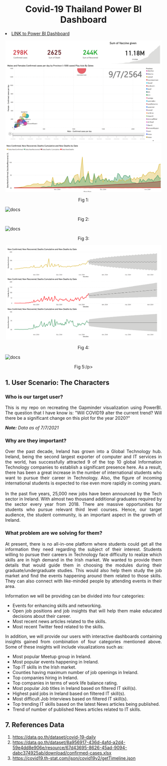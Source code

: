 <h1 align="center" id="Covid-19 Thailand Power BI Dashboard">Covid-19 Thailand Power BI Dashboard</h1> 

<li>
<a href="https://app.powerbi.com/view?r=eyJrIjoiMDU2YTQ0MTQtMTViMy00NjI5LThlMDctZGRiZDZmZTU2ZDkzIiwidCI6ImZkMjA2NzE1LTc1MDktNGFlNS05Yjk2LTc2YmI5Nzg4NmE4NCIsImMiOjEwfQ%3D%3D">LINK to Power BI Dashboard</a>
</li>

![docs](img/1.png)
![docs](img/2.png)
<p align="center">Fig 1:</p>

![docs](img/3png)
<p align="center">Fig 2:</p>

![docs](img/4png)
<p align="center">Fig 3:</p>

![docs](img/5.png)
<p align="center">Fig 4:</p>

![docs](img/6png)
<p align="center">Fig 5:/p>


<h2 id="1. User Scenario - The Characters">1. User Scenario: The Characters</h2>
<div align="justify"><h3 id="Who is our target user?">Who is our target user?</h3>
This is my repo on recreating the Gapminder visualization using PowerBI. The question that I have know is:
"Will COVID19 alter the current trend? Will there be a significant change on this plot for the year 2020?"

<i><b>Note:</b> Data as of 7/7/2021</i>

<h3 id="Why are they important?">Why are they important?</h3>
Over the past decade, Ireland has grown into a Global Technology hub. Ireland, being the second largest exporter of computer and IT services in the world, has successfully attracted 9 of the top 10 global Information Technology companies to establish a significant presence here. As a result, there has been a great increase in the number of international students who want to pursue their career in Technology. Also, the figure of incoming international students is expected to rise even more rapidly in coming years.<br>
<br>
In the past five years, 25,000 new jobs have been announced by the Tech sector in Ireland. With almost two thousand additional graduates required by the sector every year from 2018. There are massive opportunities for students who pursue relevant third level courses. Hence, our target audience, the student community, is an important aspect in the growth of Ireland.
<br>

<h3 id="What problem are we solving for them?">What problem are we solving for them?</h3>
At present, there is no all-in-one platform where students could get all the information they need regarding the subject of their interest. Students willing to pursue their careers in Technology face difficulty to realize which skills are in high demand in the Irish market. We wanted to provide them details that would guide them in choosing the modules during their graduate/undergraduate studies. This would also help them study the job market and find the events happening around them related to those skills. They can also connect with like-minded people by attending events in their area. <br>

Information we will be providing can be divided into four categories:</div>

- <div align="justify">Events for enhancing skills and networking.</div>
- <div align="justify">Open job positions and job insights that will help them make educated decisions about their career.<br>
- <div align="justify">Most recent news articles related to the skills.</div>
- <div align="justify">Most recent Twitter feed related to the skills.</div>

<div align="justify">In addition, we will provide our users with interactive dashboards containing insights gained from combination of four categories mentioned above. Some of these insights will include visualizations such as:<br></div>

- <div align="justify"> Most popular Meetup group in Ireland.</div>
- <div align="justify"> Most popular events happening in Ireland.</div>
- <div align="justify"> Top IT skills in the Irish market. </div>
- <div align="justify"> Counties having maximum number of job openings in Ireland. </div>
- <div align="justify"> Top companies hiring in Ireland. </div>
- <div align="justify"> Top companies in terms of work life balance rating.</div>
- <div align="justify"> Most popular Job titles in Ireland based on filtered IT skill(s). </div>
- <div align="justify"> Highest paid jobs in Ireland based on filtered IT skill(s). </div>
- <div align="justify"> Most difficult Job Interviews based on filtered IT skill(s). </div>
- <div align="justify"> Top trending IT skills based on the latest News articles being published.</div>
- <div align="justify"> Trend of number of published News articles related to IT skills. </div>



<h2 id="References Data">7. References Data</h2>
<ol>

<li>
<a href="https://data.go.th/dataset/covid-19-daily">https://data.go.th/dataset/covid-19-daily</a>
</li>

<li>
<a href="https://data.go.th/dataset/8a956917-436d-4afd-a2d4-59e4dd8e906e/resource/67d43695-8626-45ad-9094-dabc374925ab/download/confirmed-cases.xlsx">https://data.go.th/dataset/8a956917-436d-4afd-a2d4-59e4dd8e906e/resource/67d43695-8626-45ad-9094-dabc374925ab/download/confirmed-cases.xlsx</a>
</li>

<li>
<a href="https://covid19.th-stat.com/json/covid19v2/getTimeline.json">https://covid19.th-stat.com/json/covid19v2/getTimeline.json</a>
</li>

</ol>
